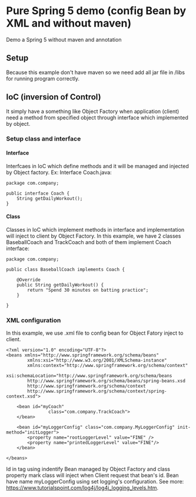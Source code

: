 # Pure Spring 5 demo (config Bean by XML and without maven)
Demo a Spring 5 without maven and annotation

## Setup
Because this example don't have maven so we need add all jar file in /libs for running program correctly. 

## IoC (inversion of Control)
It simply have a something like Object Factory when application (client) need a method from specified object through interface which implemented by object.

### Setup class and interface
#### Interface
Interfcaes in IoC which define methods and it will be managed and injected by Object factory. Ex: Interface Coach.java:
```
package com.company;

public interface Coach {
    String getDailyWorkout();
}

```

#### Class
Classes in IoC which implement methods in interface and implementation will inject to client by Object Factory. In this example, we have 2 classes BaseballCoach and TrackCoach and both of them implement Coach interface:

```
package com.company;

public class BaseballCoach implements Coach {

	@Override
	public String getDailyWorkout() {
		return "Spend 30 minutes on batting practice";
	}
	
}
```
### XML configuration
In this example, we use .xml file to config bean for Object Fatory inject to client.

```
<?xml version="1.0" encoding="UTF-8"?>
<beans xmlns="http://www.springframework.org/schema/beans"
		xmlns:xsi="http://www.w3.org/2001/XMLSchema-instance"
		xmlns:context="http://www.springframework.org/schema/context"
		xsi:schemaLocation="http://www.springframework.org/schema/beans
		http://www.springframework.org/schema/beans/spring-beans.xsd
		http://www.springframework.org/schema/context
		http://www.springframework.org/schema/context/spring-context.xsd">
		
	<bean id="myCoach"
				class="com.company.TrackCoach">
	</bean>

	<bean id="myLoggerConfig" class="com.company.MyLoggerConfig" init-method="initLogger">
		<property name="rootLoggerLevel" value="FINE" />
		<property name="printedLoggerLevel" value="FINE"/>
	</bean>

</beans>
```
Id in <bean> tag using indentify Bean managed by Object Factory and class property mark class will inject when Client request that bean's id.
Bean have name myLoggerConfig using set logging's configuration. See more: https://www.tutorialspoint.com/log4j/log4j_logging_levels.htm.
